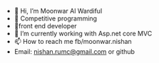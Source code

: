 - 👋 Hi, I’m Moonwar Al Wardiful
- 👀 Competitive programming
- 🥰front end developer 
- 🌱 I’m currently working with Asp.net core MVC
- 📫 How to reach me fb/moonwar.nishan
- Email: nishan.rumc@gmail.com
or github

<!---
moonwarnishan/moonwarnishan is a ✨ special ✨ repository because its `README.md` (this file) appears on your GitHub profile.
You can click the Preview link to take a look at your changes.
--->
